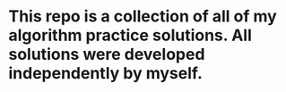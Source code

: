 # This repo is a collection of all of my algorithm practice solutions. All solutions were developed independently by myself.
